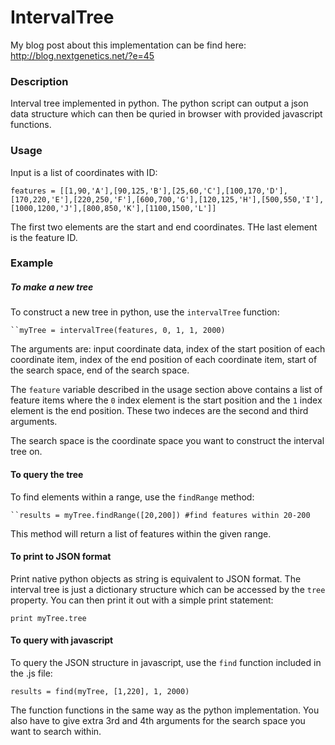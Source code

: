 IntervalTree
============

My blog post about this implementation can be find here: http://blog.nextgenetics.net/?e=45

### Description

Interval tree implemented in python. The python script can output a json data structure which can then be quried in browser with provided javascript functions.

### Usage

Input is a list of coordinates with ID:

    features = [[1,90,'A'],[90,125,'B'],[25,60,'C'],[100,170,'D'],[170,220,'E'],[220,250,'F'],[600,700,'G'],[120,125,'H'],[500,550,'I'],[1000,1200,'J'],[800,850,'K'],[1100,1500,'L']]

The first two elements are the start and end coordinates. THe last element is the feature ID.

### Example
##### To make a new tree
To construct a new tree in python, use the ``intervalTree`` function:

    ``myTree = intervalTree(features, 0, 1, 1, 2000)

The arguments are: input coordinate data, index of the start position of each coordinate item, index of the end position of each coordinate item, start of the search space, end of the search space. 

The ``feature`` variable described in the usage section above contains a list of feature items where the ``0`` index element is the start position and the ``1`` index element is the end position. These two indeces are the second and third arguments. 

The search space is the coordinate space you want to construct the interval tree on. 

#### To query the tree
To find elements within a range, use the ``findRange`` method:

    ``results = myTree.findRange([20,200]) #find features within 20-200

This method will return a list of features within the given range.

#### To print to JSON format
Print native python objects as string is equivalent to JSON format. The interval tree is just a dictionary structure which can be accessed by the ``tree`` property. You can then print it out with a simple print statement:

    print myTree.tree

#### To query with javascript
To query the JSON structure in javascript, use the ``find`` function included in the .js file:

    results = find(myTree, [1,220], 1, 2000)

The function functions in the same way as the python implementation. You also have to give extra 3rd and 4th arguments for the search space you want to search within.